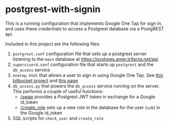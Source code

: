 # postgrest-with-signin

This is a running configuration that implements Google One Tap for sign in, and uses these credentials to access a Postgrest database via a PostgREST api.

Included in this project are the following files:

1. `postgrest.conf` configuration file that sets up a postgrest server listening to the `main` database at https://postgres.amer.trifacta.net/api
2. `supervisord.conf` configuration file that starts up `postgrest` and the `db_access` service
3. `onetap.html` that allows a user to sign in using Google One Tap. See [this bitbucket project](https://bitbucket.org/vbalasu/onetap/src/master/) and [this page](https://postgres.amer.trifacta.net/onetap.html)
4. `db_access.py` that powers the `db_access` service running on the server. This performs a couple of useful functions:
   - [/swap](https://postgres.amer.trifacta.net/db_access/swap) provides a Postgrest JWT token in exchange for a Google id_token
   - [/create_role](https://postgres.amer.trifacta.net/db_access/create_role) sets up a new role in the database for the user (`sub`) in the Google id_token
5. SQL scripts for `check_user` and `create_role`
